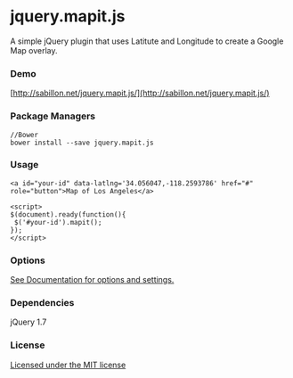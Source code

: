 # jquery.mapit.js
A simple jQuery plugin that uses Latitute and Longitude to create a Google Map overlay.

### Demo
[http://sabillon.net/jquery.mapit.js/](http://sabillon.net/jquery.mapit.js/)

### Package Managers
````
//Bower
bower install --save jquery.mapit.js

````

### Usage
````
<a id="your-id" data-latlng='34.056047,-118.2593786' href="#" role="button">Map of Los Angeles</a>

<script>
$(document).ready(function(){
 $('#your-id').mapit();
});
</script>
````

### Options
[See Documentation for options and settings.](http://sabillon.net/jquery.mapit.js/#options)

### Dependencies
jQuery 1.7

### License
[Licensed under the MIT license](http://ellekasai.mit-license.org/)